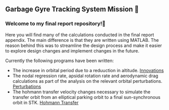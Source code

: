 ## Garbage Gyre Tracking System Mission 🚀
### Welcome to my final report repository!👋

Here you will find many of the calculations conducted in the final report appendix. The main difference is that they are written using MATLAB. 
The reason behind this was to streamline the design process and make it easier to explore design changes and implement changes in the future.

Currently the following programs have been written:
- The increase in orbital period due to a reduuction in altitude. [Innovations](https://github.com/nathansivalingam/space-systems-architecture-matlab/blob/main/My%20Satellite%20Mission/innovations.m)
- The nodal regression rate, apsidal rotation rate and aerodynamic drag calculations as part of the analysis on the relevant orbital perturbations. [Perturbations](https://github.com/nathansivalingam/space-systems-architecture-matlab/blob/main/My%20Satellite%20Mission/perturbations.m)
- The hohmann transfer velocity changes necessary to simulate the transfer orbit from an elliptical parking orbit to a final sun-synchronous orbit in STK. [Hohmann Transfer](https://github.com/nathansivalingam/space-systems-architecture-matlab/blob/main/My%20Satellite%20Mission/hohmann_transfer_parking_orbit_to_final_orbit.m)

